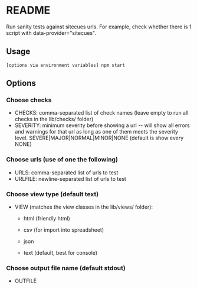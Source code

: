 # README #

Run sanity tests against sitecues urls. For example, check whether there is 1 script with data-provider="sitecues".

## Usage ##
```
[options via environment variables] npm start
```

## Options ##

### Choose checks ###
* CHECKS: comma-separated list of check names (leave empty to run all checks in the lib/checks/ folder)
* SEVERITY: minimum severity before showing a url -- will show all errors and warnings for that url as long as one of them meets the severity level.
  SEVERE|MAJOR|NORMAL|MINOR|NONE (default is show every NONE)

### Choose urls (use of one the following) ###
* URLS: comma-separated list of urls to test
* URLFILE: newline-separated list of urls to test

### Choose view type (default text) ###
* VIEW (matches the view classes in the lib/views/ folder):

    * html (friendly html)

    * csv (for import into spreadsheet)

    * json

    * text (default, best for console)

### Choose output file name (default stdout) ###
* OUTFILE